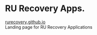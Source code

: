 # RU Recovery Apps.
[rurecovery.github.io](https://rurecovery.github.io)  
Landing page for RU Recovery Applications

